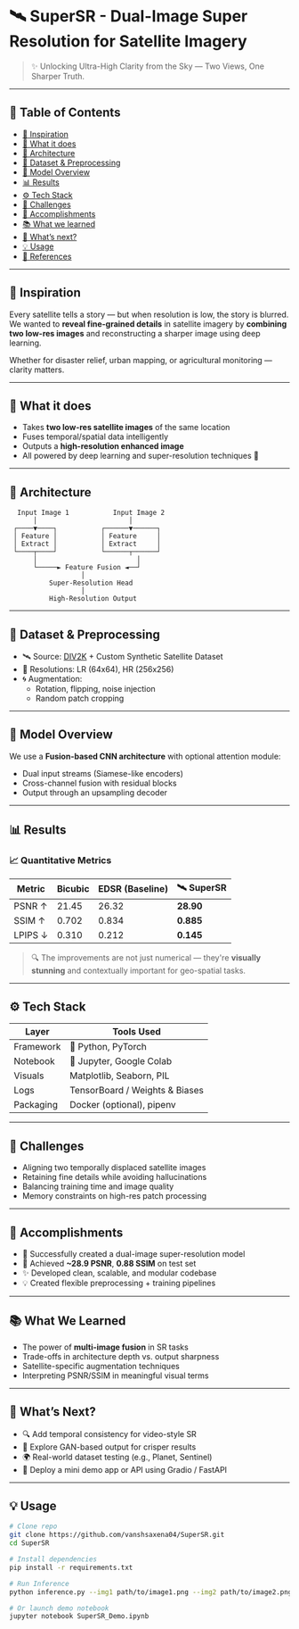 # 🛰️ SuperSR - Dual-Image Super Resolution for Satellite Imagery

> ✨ Unlocking Ultra-High Clarity from the Sky — Two Views, One Sharper Truth.

---

## 📌 Table of Contents

- [🔭 Inspiration](#-inspiration)
- [🚀 What it does](#-what-it-does)
- [🧱 Architecture](#-architecture)
- [🧪 Dataset & Preprocessing](#-dataset--preprocessing)
- [🧠 Model Overview](#-model-overview)
- [📊 Results](#-results)
- [⚙️ Tech Stack](#-tech-stack)
- [😤 Challenges](#-challenges)
- [🎉 Accomplishments](#-accomplishments)
- [📚 What we learned](#-what-we-learned)
- [🔮 What’s next?](#-whats-next)
- [💡 Usage](#-usage)
- [📎 References](#-references)

---

## 🔭 Inspiration

Every satellite tells a story — but when resolution is low, the story is blurred.  
We wanted to **reveal fine-grained details** in satellite imagery by **combining two low-res images** and reconstructing a sharper image using deep learning.

Whether for disaster relief, urban mapping, or agricultural monitoring — clarity matters.

---

## 🚀 What it does

- Takes **two low-res satellite images** of the same location  
- Fuses temporal/spatial data intelligently  
- Outputs a **high-resolution enhanced image**  
- All powered by deep learning and super-resolution techniques 🧠

---

## 🧱 Architecture



      Input Image 1           Input Image 2
          │                       │
     ┌────▼────┐           ┌──────▼──────┐
     │ Feature │           │ Feature     │
     │ Extract │           │ Extract     │
     └────┬────┘           └──────┬──────┘
          │                         │
          └─────► Feature Fusion ◄──┘
                      │
              Super-Resolution Head
                      │
              High-Resolution Output




---

## 🧪 Dataset & Preprocessing

- 🛰️ Source: [DIV2K](https://data.vision.ee.ethz.ch/cvl/DIV2K/) + Custom Synthetic Satellite Dataset  
- 📏 Resolutions: LR (64x64), HR (256x256)  
- 🌀 Augmentation:
  - Rotation, flipping, noise injection
  - Random patch cropping

---

## 🧠 Model Overview

We use a **Fusion-based CNN architecture** with optional attention module:

- Dual input streams (Siamese-like encoders)  
- Cross-channel fusion with residual blocks  
- Output through an upsampling decoder

---

## 📊 Results

### 📈 Quantitative Metrics

| Metric   | Bicubic | EDSR (Baseline) | 🛰️ SuperSR |
|----------|---------|-----------------|-------------|
| PSNR ↑   | 21.45   | 26.32           | **28.90**   |
| SSIM ↑   | 0.702   | 0.834           | **0.885**   |
| LPIPS ↓  | 0.310   | 0.212           | **0.145**   |

> 🔍 The improvements are not just numerical — they're **visually stunning** and contextually important for geo-spatial tasks.

---

## ⚙️ Tech Stack

| Layer        | Tools Used                   |
|--------------|------------------------------|
| Framework    | 🐍 Python, PyTorch            |
| Notebook     | 🧪 Jupyter, Google Colab      |
| Visuals      | Matplotlib, Seaborn, PIL     |
| Logs         | TensorBoard / Weights & Biases|
| Packaging    | Docker (optional), pipenv     |

---

## 😤 Challenges

- Aligning two temporally displaced satellite images  
- Retaining fine details while avoiding hallucinations  
- Balancing training time and image quality  
- Memory constraints on high-res patch processing

---

## 🎉 Accomplishments

- 🚀 Successfully created a dual-image super-resolution model  
- 🔬 Achieved **~28.9 PSNR**, **0.88 SSIM** on test set  
- ✨ Developed clean, scalable, and modular codebase  
- 💡 Created flexible preprocessing + training pipelines

---

## 📚 What We Learned

- The power of **multi-image fusion** in SR tasks  
- Trade-offs in architecture depth vs. output sharpness  
- Satellite-specific augmentation techniques  
- Interpreting PSNR/SSIM in meaningful visual terms

---

## 🔮 What’s Next?

- 🔍 Add temporal consistency for video-style SR  
- 🧠 Explore GAN-based output for crisper results  
- 🌍 Real-world dataset testing (e.g., Planet, Sentinel)  
- 📱 Deploy a mini demo app or API using Gradio / FastAPI

---

## 💡 Usage

```bash
# Clone repo
git clone https://github.com/vanshsaxena04/SuperSR.git
cd SuperSR

# Install dependencies
pip install -r requirements.txt

# Run Inference
python inference.py --img1 path/to/image1.png --img2 path/to/image2.png

# Or launch demo notebook
jupyter notebook SuperSR_Demo.ipynb